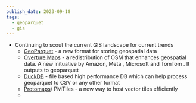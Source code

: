 ```yaml
---
publish_date: 2023-09-18
tags:
  - geoparquet
  - gis
---
```

- Continuing to scout the current GIS landscape for current trends
    - [GeoParquet](https://twitter.com/GeoParquet) - a new format for storing geospatial data
    - [Overture Maps](https://twitter.com/OvertureMaps) - a redistribution of OSM that enhances geospatial data. A new inituative by Amazon, Meta , Microsoft and TomTom . It outputs to geoparquet
    - [DuckDB](https://twitter.com/duckdb) - file based high performance DB which can help process geoparquet to CSV or any other format 
    - [Protomaps](https://twitter.com/protomaps)/ PMTiles - a new way to host vector tiles efficiently
    - 
